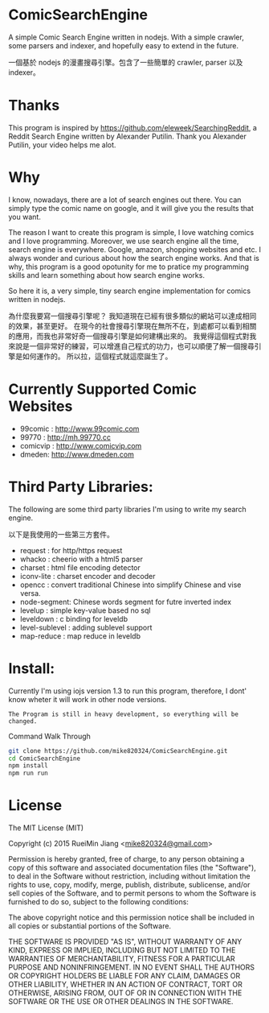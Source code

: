 # ComicSearchEngine
A simple Comic Search Engine written in nodejs. With a simple crawler, some parsers and indexer, and hopefully easy to extend in the future.

一個基於 nodejs 的漫畫搜尋引擎。包含了一些簡單的 crawler, parser 以及 indexer。 

# Thanks
This program is inspired by https://github.com/eleweek/SearchingReddit, 
a Reddit Search Engine written by Alexander Putilin. 
Thank you Alexander Putilin, your video helps me alot.

# Why 
  I know, nowadays, there are a lot of search engines out there. You can simply type the comic name on google,
  and it will give you the results that you want. 

  The reason I want to create this program is simple, I love watching comics and I love programming. 
  Moreover, we use search engine all the time, search engine is everywhere. Google, amazon, shopping websites and etc. 
  I always wonder and curious about how the search engine works. 
  And that is why, this program is a good opotunity for me to pratice my programming skills 
  and learn something about how search engine works.
  
  So here it is, a very simple, tiny search engine implementation for comics written in nodejs.
  
  為什麼我要寫一個搜尋引擎呢？ 我知道現在已經有很多類似的網站可以達成相同的效果，甚至更好。
  在現今的社會搜尋引擎現在無所不在，到處都可以看到相關的應用，而我也非常好奇一個搜尋引擎是如何建構出來的。
  我覺得這個程式對我來說是一個非常好的練習，可以增進自己程式的功力，也可以順便了解一個搜尋引擎是如何運作的。
  所以拉，這個程式就這麼誕生了。

# Currently Supported Comic Websites
* 99comic : http://www.99comic.com
* 99770 : http://mh.99770.cc
* comicvip : http://www.comicvip.com
* dmeden: http://www.dmeden.com

# Third Party Libraries:
The following are some third party libraries I'm using to write my search engine.

以下是我使用的一些第三方套件。

* request : for http/https request
* whacko : cheerio with a html5 parser
* charset : html file encoding detector
* iconv-lite : charset encoder and decoder
* opencc : convert traditional Chinese into simplify Chinese and vise versa.
* node-segment: Chinese words segment for futre inverted index
* levelup : simple key-value based no sql
* leveldown : c binding for leveldb
* level-sublevel : adding sublevel support
* map-reduce : map reduce in leveldb


# Install:
Currently I'm using iojs version 1.3 to run this program, therefore, I dont' know wheter it will work in other node versions.
```
The Program is still in heavy development, so everything will be changed.
```

Command Walk Through
```bash
git clone https://github.com/mike820324/ComicSearchEngine.git
cd ComicSearchEngine
npm install
npm run run
```

# License
The MIT License (MIT)

Copyright (c) 2015 RueiMin Jiang \<mike820324@gmail.com\>

Permission is hereby granted, free of charge, to any person obtaining a copy
of this software and associated documentation files (the "Software"), to deal
in the Software without restriction, including without limitation the rights
to use, copy, modify, merge, publish, distribute, sublicense, and/or sell
copies of the Software, and to permit persons to whom the Software is
furnished to do so, subject to the following conditions:

The above copyright notice and this permission notice shall be included in
all copies or substantial portions of the Software.

THE SOFTWARE IS PROVIDED "AS IS", WITHOUT WARRANTY OF ANY KIND, EXPRESS OR
IMPLIED, INCLUDING BUT NOT LIMITED TO THE WARRANTIES OF MERCHANTABILITY,
FITNESS FOR A PARTICULAR PURPOSE AND NONINFRINGEMENT. IN NO EVENT SHALL THE
AUTHORS OR COPYRIGHT HOLDERS BE LIABLE FOR ANY CLAIM, DAMAGES OR OTHER
LIABILITY, WHETHER IN AN ACTION OF CONTRACT, TORT OR OTHERWISE, ARISING FROM,
OUT OF OR IN CONNECTION WITH THE SOFTWARE OR THE USE OR OTHER DEALINGS IN
THE SOFTWARE.
